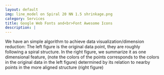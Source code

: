 ```yaml
---
layout: default
img: line_model on Spiral 20 NN 1.5 shrinkage.png
category: Services
title: Google Web Fonts and<br>Font Awesome Icons
description: |
---
```

  We have an simple algorithm to achieve data visualization/dimension reduction: 
  The left figure is the original data point, they are roughly following a spiral structure.
  In the right figure, we summarize it as one dimensional feature, (note the colors of the points
  corresponds to the colors in the original data in the left figure)
  determined by its relation to nearby points in the more aligned structure (right figure)